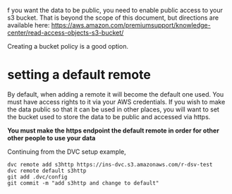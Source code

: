 f you want the data to be public, you need to enable public access to your s3 bucket. That is beyond the scope of this document,
but directions are available here:
https://aws.amazon.com/premiumsupport/knowledge-center/read-access-objects-s3-bucket/

Creating a bucket policy is a good option.

# setting a default remote
By default, when adding a remote it will become the default one used. You must have access rights to it via your AWS credentials.
If you wish to make the data public so that it can be used in other places, you will want to set the bucket used to store the data
to be public and accessed via https. 

**You must make the https endpoint the default remote in order for other other people to use your data**

Continuing from the DVC setup example,

```
dvc remote add s3http https://ins-dvc.s3.amazonaws.com/r-dsv-test
dvc remote default s3http
git add .dvc/config 
git commit -m "add s3http and change to default"
```